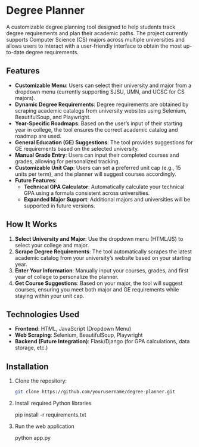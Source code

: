# Degree Planner

A customizable degree planning tool designed to help students track degree requirements and plan their academic paths. The project currently supports Computer Science (CS) majors across multiple universities and allows users to interact with a user-friendly interface to obtain the most up-to-date degree requirements.

## Features

- **Customizable Menu**: Users can select their university and major from a dropdown menu (currently supporting SJSU, UMN, and UCSC for CS majors).
- **Dynamic Degree Requirements**: Degree requirements are obtained by scraping academic catalogs from university websites using Selenium, BeautifulSoup, and Playwright.
- **Year-Specific Roadmaps**: Based on the user’s input of their starting year in college, the tool ensures the correct academic catalog and roadmap are used.
- **General Education (GE) Suggestions**: The tool provides suggestions for GE requirements based on the selected university.
- **Manual Grade Entry**: Users can input their completed courses and grades, allowing for personalized tracking.
- **Customizable Unit Cap**: Users can set a preferred unit cap (e.g., 15 units per term), and the planner will suggest courses accordingly.
- **Future Features**:
  - **Technical GPA Calculator**: Automatically calculate your technical GPA using a formula consistent across universities.
  - **Expanded Major Support**: Additional majors and universities will be supported in future versions.

## How It Works

1. **Select University and Major**: Use the dropdown menu (HTML/JS) to select your college and major.
2. **Scrape Degree Requirements**: The tool automatically scrapes the latest academic catalog from your university’s website based on your starting year.
3. **Enter Your Information**: Manually input your courses, grades, and first year of college to personalize the planner.
4. **Get Course Suggestions**: Based on your major, the tool will suggest courses, ensuring you meet both major and GE requirements while staying within your unit cap.

## Technologies Used

- **Frontend**: HTML, JavaScript (Dropdown Menu)
- **Web Scraping**: Selenium, BeautifulSoup, Playwright
- **Backend (Future Integration)**: Flask/Django (for GPA calculations, data storage, etc.)

## Installation

1. Clone the repository:

   ```bash
   git clone https://github.com/yourusername/degree-planner.git

2. Install required Python libraries

   pip install -r requirements.txt

3. Run the web application

   python app.py